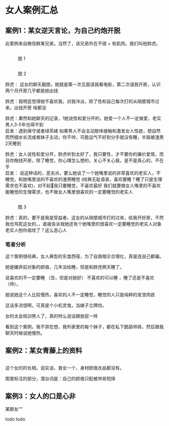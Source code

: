 # 女人案例汇总

## 案例1：某女逆天言论，为自己约炮开脱

此案例来自微信群某兄弟。当然了，该兄弟外在不错 + 有肌肉。我们叫他胖虎。

<figure><img src="../.gitbook/assets/微信图片_20240103133724.jpg" alt=""><figcaption><p>图 1</p></figcaption></figure>



<figure><img src="../.gitbook/assets/微信图片_20240103133827.jpg" alt=""><figcaption><p>图 2</p></figcaption></figure>

胖虎： 这女的聊天截图，她就是第一次见面请我看电影，第二次请我开房，认识两个月开房几乎都是她出钱

胖虎：我明显觉得她不喜欢我，对我冷淡，除了性和自己每次打的从隔壁城市过来，出钱开房 啥都没

胖虎：果然和她聊天的记录，1她说性和爱分开的，她爱一个人不一定做爱，老实男人3-5年也得不到\
&#x20;            启发：遇到保守或者绿茶婊 如果男人不会主动肢体接触和激发女人性欲，想自然而然细水长流或者妹子主动，你不帅，可能运气不好到分手就没有睡，半路被渣男2天睡到

胖虎：女人说性和爱分开，胖虎听到太好了，我只要性，才不要你的廉价爱情，而且你掏钱开房，除了睡觉，你心理怎么想的，关心不关心我，是不是真心的，不在乎\
&#x20;            启发： 说这种话的，恶劣点，要么她谈了一个她嘴里说的非常喜欢的老实人，不睡觉，和她嘴里说的不喜欢的渣男睡觉 (经典无耻语录，喜欢要睡？睡了只是生理需求也不喜欢)，对不起🙏我只要睡觉，不喜欢最好 我们就要做女人嘴里的不喜欢能睡觉的生理需求，也不做女人嘴里很喜欢的一定要睡觉的老实人



<figure><img src="../.gitbook/assets/微信图片_20240103134114.jpg" alt=""><figcaption><p>图 3</p></figcaption></figure>

胖虎：真的，要不是我是受益者，这女的从隔壁城市打的过来，给我开好房，不然我也骂死这女的，，直接告诉我她还有个她嘴里的很喜欢一定要睡觉的老实人对象 老实人刨你祖坟了？这么恶心人

### 笔者分析

这个案例很经典，女人典型的东食西宿，为了自我暗示合理化，真是连自己都骗。

她是嫌弃前对象的颜值，几年没给睡，但是和胖虎两天睡了。

说喜欢的不一定要睡 （丑，但是对她好） 不喜欢的可以睡 ，睡了还是不喜欢（帅）。

她说她这个人比较慢热，喜欢的人不一定睡觉，睡觉的人只是纯粹的发泄肉欲

这话多流氓啊，可真是个小机灵鬼，当婊子立牌坊。

女的太会规训男人了，真的特么说话跟放屁一样

看到这个案例，我不禁在想，我列表里的每个妹子，都在私下跪舔帅哥。然后跟我聊天时候说她慢热。

## 案例2：某女青藤上的资料

<figure><img src="../.gitbook/assets/641dfa9940eca50bbbb121dabbd8895.jpg" alt=""><figcaption></figcaption></figure>

这个女的的长相，说实话，普女一个，身材颜值衣品都没有。

图里标注的部分，潜台词是：自己的颜值只配被帅哥短择

## 案例3：女人的口是心非

某群友“”

todo todo
